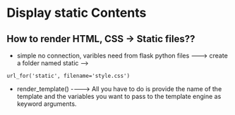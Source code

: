 # Display static Contents

## How to render HTML, CSS -> Static files??

- simple no connection, varibles need from flask python files ---> create a folder named static --> 


`url_for('static', filename='style.css')`
- render_template() ---->
All you have to do is provide the name of the template and the variables you want to pass to the template engine as keyword arguments.
